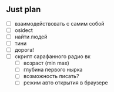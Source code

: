 ## Just plan
- [ ] взаимодействовать с самим собой
- [ ] osidect
- [ ] найти людей 
- [ ] тини
- [ ] дорога!
- [ ] скрипт сарафанного радио вк
	- [ ] возраст (min max)
	- [ ] глубина первого нырка
	- [ ] возможность писать? 
	- [ ] режим авто открытия в браузере
